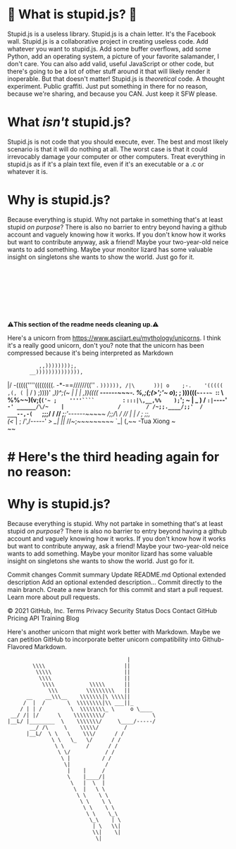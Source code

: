  # :hibiscus: What is stupid.js? :hibiscus:

Stupid.js is a useless library. Stupid.js is a chain letter. It's the Facebook wall. Stupid.js is a collaborative project in creating useless code. Add whatever you want to stupid.js. Add some buffer overflows, add some Python, add an operating system, a picture of your favorite salamander, I don't care. You can also add valid, useful JavaScript or other code, but there's going to be a lot of other stuff around it that will likely render it inoperable. But that doesn't matter! Stupid.js is *theoretical* code. A thought experiment. Public graffiti. Just put something in there for no reason, because we're sharing, and because you CAN. Just keep it SFW please.

# What *isn't* stupid.js?

Stupid.js is not code that you should execute, ever. The best and most likely scenario is that it will do nothing at all. The worst case is that it could irrevocably damage your computer or other computers. Treat everything in stupid.js as if it's a plain text file, even if it's an executable or a .c or whatever it is.

# Why is stupid.js?

Because everything is stupid. Why not partake in something that's at least stupid *on purpose*? There is also no barrier to entry beyond having a github account and vaguely knowing how it works. If you don't know how it works but want to contribute anyway, ask a friend! Maybe your two-year-old neice wants to add something. Maybe your monitor lizard has some valuable insight on singletons she wants to show the world. Just go for it.
\
\
\
\
\
\
\
\
\
 :warning:__This section of the readme needs cleaning up.__:warning:

Here's a unicorn from https://www.asciiart.eu/mythology/unicorns. I think it's a really good unicorn, don't you? 
note that the unicorn has been compressed because it's being interpreted as Markdown

              ,,))))))));,
           __)))))))))))))),
\|/       -\(((((''''((((((((.
-*-==//////((''  .     `)))))),
/|\      ))| o    ;-.    '(((((                                  ,(,
         ( `|    /  )    ;))))'                               ,_))^;(~
            |   |   |   ,))((((_     _____------~~~-.        %,;(;(>';'~
            o_);   ;    )))(((` ~---~  `::           \      %%~~)(v;(`('~
                  ;    ''''````         `:       `:::|\,__,%%    );`'; ~
                 |   _                )     /      `:|`----'     `-'
           ______/\/~    |                 /        /
         /~;;.____/;;'  /          ___--,-(   `;;;/
        / //  _;______;'------~~~~~    /;;/\    /
       //  | |                        / ;   \;;,\
      (<_  | ;                      /',/-----'  _>
       \_| ||_                     //~;~~~~~~~~~
           `\_|                   (,~~  -Tua Xiong
                                   \~\
                                    ~~
                                    
                                   
                                    
# # Here's the third heading again for no reason:
# Why is stupid.js?

Because everything is stupid. Why not partake in something that's at least stupid *on purpose*? There is also no barrier to entry beyond having a github account and vaguely knowing how it works. If you don't know how it works but want to contribute anyway, ask a friend! Maybe your two-year-old neice wants to add something. Maybe your monitor lizard has some valuable insight on singletons she wants to show the world. Just go for it.

Commit changes
Commit summary
Update README.md
Optional extended description
Add an optional extended description…
 Commit directly to the main branch.
 Create a new branch for this commit and start a pull request. Learn more about pull requests.

© 2021 GitHub, Inc.
Terms
Privacy
Security
Status
Docs
Contact GitHub
Pricing
API
Training
Blog

Here's another unicorn that might work better with Markdown. Maybe we can petition GitHub to incorporate better unicorn compatibility into Github-Flavored Markdown.
<!-- language: lang-none -->
                                          |
            \\\\                         ||
             \\\\\                       ||
              \\\\                       ||  
               \\\\           \\\\\      ||       
                 \\\         \\\\\\\\\   || 
          __    __\\\__    \\\\\\\|\ \\\\|| 
         /  |  /       \  \\\\\\\\|\\ ___||_    
        / | | /         \  \\\\\\\\_ \     o \____ 
     __/ /| |/      \    \\\\\\\\\/               \
    |__L/ |________  \    \\\\\\\/     \____/-----/
           __/ /\     \    \\\\\/        /
          |__L/  \ \   \    \\\/      / /     
                  \ \   \_   \/      / / 
                   \ \       /      / / 
                    \ \/           / /    
                     \ |          / /  
                      \|           /
                       |    |     /
                       \    |____/|
                        \   |  \  |
                         \  |   \ \
                          \ \    \ \
                           \ \    \ \
                            \ \    \ \
                             \ \    \_\
                              \_\    | \
                               | \   \\|
                               \\|    \|
                                \|
